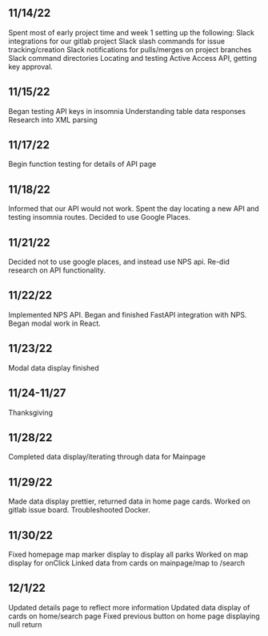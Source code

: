 ## 11/14/22

Spent most of early project time and week 1 setting up the following:
Slack integrations for our gitlab project
Slack slash commands for issue tracking/creation
Slack notifications for pulls/merges on project branches
Slack command directories
Locating and testing Active Access API, getting key approval. 

## 11/15/22

Began testing API keys in insomnia
Understanding table data responses
Research into XML parsing

## 11/17/22

Begin function testing for details of API page

## 11/18/22

Informed that our API would not work. Spent the day locating a new API and testing insomnia routes. Decided to use Google Places.

## 11/21/22

Decided not to use google places, and instead use NPS api. Re-did research on API functionality.

## 11/22/22

Implemented NPS API. Began and finished FastAPI integration with NPS. Began modal work in React.

## 11/23/22

Modal data display finished

## 11/24-11/27

Thanksgiving

## 11/28/22

Completed data display/iterating through data for Mainpage

## 11/29/22

Made data display prettier, returned data in home page cards. 
Worked on gitlab issue board. 
Troubleshooted Docker.

## 11/30/22

Fixed homepage map marker display to display all parks
Worked on map display for onClick
Linked data from cards on mainpage/map to /search

## 12/1/22

Updated details page to reflect more information
Updated data display of cards on home/search page
Fixed previous button on home page displaying null return